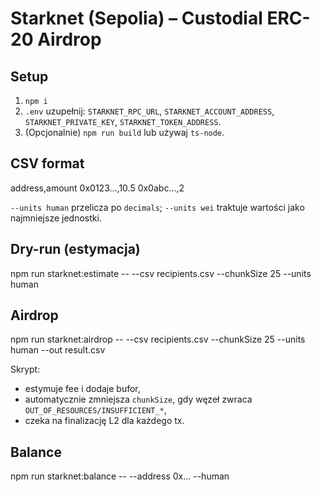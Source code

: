 # Starknet (Sepolia) – Custodial ERC-20 Airdrop

## Setup
1) `npm i`  
2) `.env` uzupełnij: `STARKNET_RPC_URL`, `STARKNET_ACCOUNT_ADDRESS`, `STARKNET_PRIVATE_KEY`, `STARKNET_TOKEN_ADDRESS`.  
3) (Opcjonalnie) `npm run build` lub używaj `ts-node`.

## CSV format
address,amount
0x0123...,10.5
0x0abc...,2

`--units human` przelicza po `decimals`; `--units wei` traktuje wartości jako najmniejsze jednostki.

## Dry-run (estymacja)
npm run starknet:estimate -- --csv recipients.csv --chunkSize 25 --units human

## Airdrop
npm run starknet:airdrop -- --csv recipients.csv --chunkSize 25 --units human --out result.csv

Skrypt:
- estymuje fee i dodaje bufor,
- automatycznie zmniejsza `chunkSize`, gdy węzeł zwraca `OUT_OF_RESOURCES/INSUFFICIENT_*`,
- czeka na finalizację L2 dla każdego tx.

## Balance
npm run starknet:balance -- --address 0x... --human

